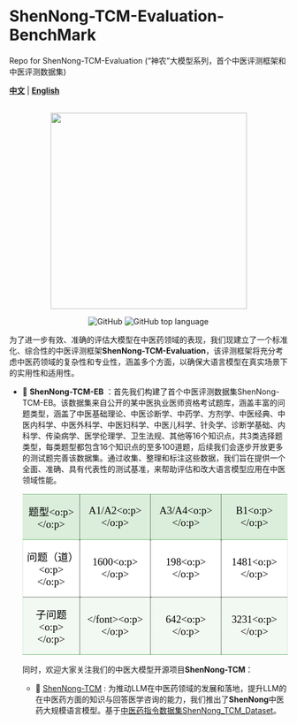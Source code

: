 # ShenNong-TCM-Evaluation-BenchMark
Repo for ShenNong-TCM-Evaluation (“神农”大模型系列，首个中医评测框架和中医评测数据集)

[**中文**](./README.md) | [**English**](./README.md)

<p align="center">
    <br>
    <img src="https://github.com/michael-wzhu/ShenNong-TCM-LLM/blob/main/pics/ShenNong-TCM_banner.png" width="355"/>
    <br>
</p>
<p align="center">
    <img alt="GitHub" src="https://img.shields.io/github/license/ymcui/Chinese-LLaMA-Alpaca.svg?color=blue&style=flat-square">
    <img alt="GitHub top language" src="https://img.shields.io/github/languages/top/ymcui/Chinese-LLaMA-Alpaca">
</p>

为了进一步有效、准确的评估大模型在中医药领域的表现，我们现建立了一个标准化、综合性的中医评测框架**ShenNong-TCM-Evaluation**，该评测框架将充分考虑中医药领域的复杂性和专业性，涵盖多个方面，以确保大语言模型在真实场景下的实用性和适用性。

- 🚀 **ShenNong-TCM-EB** ：首先我们构建了首个中医评测数据集ShenNong-TCM-EB。该数据集来自公开的某中医执业医师资格考试题库，涵盖丰富的问题类型，涵盖了中医基础理论、中医诊断学、中药学、方剂学、中医经典、中医内科学、中医外科学、中医妇科学、中医儿科学、针灸学、诊断学基础、内科学、传染病学、医学伦理学、卫生法规、其他等16个知识点，共3类选择题类型，每类题型都包含16个知识点的至多100道题，后续我们会逐步开放更多的测试题完善该数据集。通过收集、整理和标注这些数据，我们旨在提供一个全面、准确、具有代表性的测试基准，来帮助评估和改大语言模型应用在中医领域性能。
  
  <table class=MsoTableGrid  border=1  cellspacing=0  style="border-collapse:collapse;border:none;mso-border-left-alt:0.5000pt solid windowtext;
mso-border-top-alt:0.5000pt solid windowtext;mso-border-right-alt:0.5000pt solid windowtext;mso-border-bottom-alt:0.5000pt solid windowtext;
mso-border-insideh:0.5000pt solid windowtext;mso-border-insidev:0.5000pt solid windowtext;mso-padding-alt:0.0000pt 5.4000pt 0.0000pt 5.4000pt ;" ><tr><td width=142  valign=center  style="width:106.5000pt;padding:0.0000pt 5.4000pt 0.0000pt 5.4000pt ;border-left:1.0000pt solid rgb(219,238,219);
mso-border-left-alt:0.5000pt solid rgb(219,238,219);border-right:1.0000pt dotted windowtext;mso-border-right-alt:0.5000pt dotted windowtext;
border-top:1.0000pt solid rgb(118,190,118);mso-border-top-alt:0.5000pt solid rgb(118,190,118);border-bottom:1.0000pt solid rgb(118,190,118);
mso-border-bottom-alt:0.5000pt solid rgb(118,190,118);background:rgb(219,238,219);" ><p class=MsoNormal  align=center  style="text-align:center;" ><span style="font-family:宋体;mso-ascii-font-family:Calibri;mso-hansi-font-family:Calibri;
mso-bidi-font-family:'Times New Roman';color:rgb(0,0,0);font-size:14.0000pt;
mso-font-kerning:1.0000pt;" ><font face="宋体" >题型</font></span><span style="font-family:宋体;mso-ascii-font-family:Calibri;mso-hansi-font-family:Calibri;
mso-bidi-font-family:'Times New Roman';color:rgb(0,0,0);font-size:14.0000pt;
mso-font-kerning:1.0000pt;" ><o:p></o:p></span></p></td><td width=142  valign=center  style="width:106.5000pt;padding:0.0000pt 5.4000pt 0.0000pt 5.4000pt ;border-left:none;
mso-border-left-alt:none;border-right:1.0000pt dotted windowtext;mso-border-right-alt:0.5000pt dotted windowtext;
border-top:1.0000pt solid rgb(118,190,118);mso-border-top-alt:0.5000pt solid rgb(118,190,118);border-bottom:1.0000pt solid rgb(118,190,118);
mso-border-bottom-alt:0.5000pt solid rgb(118,190,118);background:rgb(219,238,219);" ><p class=MsoNormal  align=center  style="text-align:center;" ><span style="font-family:宋体;mso-ascii-font-family:Calibri;mso-hansi-font-family:Calibri;
mso-bidi-font-family:'Times New Roman';color:rgb(0,0,0);font-size:14.0000pt;
mso-font-kerning:1.0000pt;" ><font face="Calibri" >A1/A2</font></span><span style="font-family:Calibri;mso-fareast-font-family:宋体;mso-bidi-font-family:'Times New Roman';
color:rgb(0,0,0);font-size:14.0000pt;mso-font-kerning:1.0000pt;" ><o:p></o:p></span></p></td><td width=142  valign=center  style="width:106.5500pt;padding:0.0000pt 5.4000pt 0.0000pt 5.4000pt ;border-left:none;
mso-border-left-alt:none;border-right:1.0000pt dotted windowtext;mso-border-right-alt:0.5000pt dotted windowtext;
border-top:1.0000pt solid rgb(118,190,118);mso-border-top-alt:0.5000pt solid rgb(118,190,118);border-bottom:1.0000pt solid rgb(118,190,118);
mso-border-bottom-alt:0.5000pt solid rgb(118,190,118);background:rgb(219,238,219);" ><p class=MsoNormal  align=center  style="text-align:center;" ><span style="font-family:宋体;mso-ascii-font-family:Calibri;mso-hansi-font-family:Calibri;
mso-bidi-font-family:'Times New Roman';color:rgb(0,0,0);font-size:14.0000pt;
mso-font-kerning:1.0000pt;" ><font face="Calibri" >A3/A4</font></span><span style="font-family:Calibri;mso-fareast-font-family:宋体;mso-bidi-font-family:'Times New Roman';
color:rgb(0,0,0);font-size:14.0000pt;mso-font-kerning:1.0000pt;" ><o:p></o:p></span></p></td><td width=142  valign=center  style="width:106.5500pt;padding:0.0000pt 5.4000pt 0.0000pt 5.4000pt ;border-left:none;
mso-border-left-alt:none;border-right:1.0000pt solid rgb(219,238,219);mso-border-right-alt:0.5000pt solid rgb(219,238,219);
border-top:1.0000pt solid rgb(118,190,118);mso-border-top-alt:0.5000pt solid rgb(118,190,118);border-bottom:1.0000pt solid rgb(118,190,118);
mso-border-bottom-alt:0.5000pt solid rgb(118,190,118);background:rgb(219,238,219);" ><p class=MsoNormal  align=center  style="text-align:center;" ><span style="font-family:宋体;mso-ascii-font-family:Calibri;mso-hansi-font-family:Calibri;
mso-bidi-font-family:'Times New Roman';color:rgb(0,0,0);font-size:14.0000pt;
mso-font-kerning:1.0000pt;" ><font face="Calibri" >B1</font></span><span style="font-family:Calibri;mso-fareast-font-family:宋体;mso-bidi-font-family:'Times New Roman';
color:rgb(0,0,0);font-size:14.0000pt;mso-font-kerning:1.0000pt;" ><o:p></o:p></span></p></td></tr><tr><td width=142  valign=center  style="width:106.5000pt;padding:0.0000pt 5.4000pt 0.0000pt 5.4000pt ;border-left:1.0000pt solid rgb(219,238,219);
mso-border-left-alt:0.5000pt solid rgb(219,238,219);border-right:1.0000pt dotted windowtext;mso-border-right-alt:0.5000pt dotted windowtext;
border-top:none;mso-border-top-alt:0.5000pt solid rgb(118,190,118);border-bottom:1.0000pt dotted windowtext;
mso-border-bottom-alt:0.5000pt dotted windowtext;background:rgb(255,255,255);" ><p class=MsoNormal  align=center  style="text-align:center;" ><span style="font-family:宋体;mso-ascii-font-family:Calibri;mso-hansi-font-family:Calibri;
mso-bidi-font-family:'Times New Roman';color:rgb(0,0,0);font-size:14.0000pt;
mso-font-kerning:1.0000pt;" ><font face="宋体" >问题（道）</font></span><span style="font-family:Calibri;mso-fareast-font-family:宋体;mso-bidi-font-family:'Times New Roman';
color:rgb(0,0,0);font-size:14.0000pt;mso-font-kerning:1.0000pt;" ><o:p></o:p></span></p></td><td width=142  valign=center  style="width:106.5000pt;padding:0.0000pt 5.4000pt 0.0000pt 5.4000pt ;border-left:none;
mso-border-left-alt:none;border-right:1.0000pt dotted windowtext;mso-border-right-alt:0.5000pt dotted windowtext;
border-top:none;mso-border-top-alt:0.5000pt solid rgb(118,190,118);border-bottom:1.0000pt dotted windowtext;
mso-border-bottom-alt:0.5000pt dotted windowtext;background:rgb(255,255,255);" ><p class=MsoNormal  align=center  style="text-align:center;" ><span style="font-family:宋体;mso-ascii-font-family:Calibri;mso-hansi-font-family:Calibri;
mso-bidi-font-family:'Times New Roman';color:rgb(0,0,0);font-size:14.0000pt;
mso-font-kerning:1.0000pt;" ><font face="Calibri" >1600</font></span><span style="font-family:Calibri;mso-fareast-font-family:宋体;mso-bidi-font-family:'Times New Roman';
color:rgb(0,0,0);font-size:14.0000pt;mso-font-kerning:1.0000pt;" ><o:p></o:p></span></p></td><td width=142  valign=center  style="width:106.5500pt;padding:0.0000pt 5.4000pt 0.0000pt 5.4000pt ;border-left:none;
mso-border-left-alt:none;border-right:1.0000pt dotted windowtext;mso-border-right-alt:0.5000pt dotted windowtext;
border-top:none;mso-border-top-alt:0.5000pt solid rgb(118,190,118);border-bottom:1.0000pt dotted windowtext;
mso-border-bottom-alt:0.5000pt dotted windowtext;background:rgb(255,255,255);" ><p class=MsoNormal  align=center  style="text-align:center;" ><span style="font-family:宋体;mso-ascii-font-family:Calibri;mso-hansi-font-family:Calibri;
mso-bidi-font-family:'Times New Roman';color:rgb(0,0,0);font-size:14.0000pt;
mso-font-kerning:1.0000pt;" ><font face="Calibri" >198</font></span><span style="font-family:Calibri;mso-fareast-font-family:宋体;mso-bidi-font-family:'Times New Roman';
color:rgb(0,0,0);font-size:14.0000pt;mso-font-kerning:1.0000pt;" ><o:p></o:p></span></p></td><td width=142  valign=center  style="width:106.5500pt;padding:0.0000pt 5.4000pt 0.0000pt 5.4000pt ;border-left:none;
mso-border-left-alt:none;border-right:1.0000pt solid rgb(219,238,219);mso-border-right-alt:0.5000pt solid rgb(219,238,219);
border-top:none;mso-border-top-alt:0.5000pt solid rgb(118,190,118);border-bottom:1.0000pt dotted windowtext;
mso-border-bottom-alt:0.5000pt dotted windowtext;background:rgb(255,255,255);" ><p class=MsoNormal  align=center  style="text-align:center;" ><span style="font-family:宋体;mso-ascii-font-family:Calibri;mso-hansi-font-family:Calibri;
mso-bidi-font-family:'Times New Roman';color:rgb(0,0,0);font-size:14.0000pt;
mso-font-kerning:1.0000pt;" ><font face="Calibri" >1481</font></span><span style="font-family:Calibri;mso-fareast-font-family:宋体;mso-bidi-font-family:'Times New Roman';
color:rgb(0,0,0);font-size:14.0000pt;mso-font-kerning:1.0000pt;" ><o:p></o:p></span></p></td></tr><tr><td width=142  valign=center  style="width:106.5000pt;padding:0.0000pt 5.4000pt 0.0000pt 5.4000pt ;border-left:1.0000pt solid rgb(219,238,219);
mso-border-left-alt:0.5000pt solid rgb(219,238,219);border-right:1.0000pt dotted windowtext;mso-border-right-alt:0.5000pt dotted windowtext;
border-top:none;mso-border-top-alt:0.5000pt dotted windowtext;border-bottom:1.0000pt solid rgb(118,190,118);
mso-border-bottom-alt:0.5000pt solid rgb(118,190,118);background:rgb(242,249,242);" ><p class=MsoNormal  align=center  style="text-align:center;" ><span style="font-family:宋体;mso-ascii-font-family:Calibri;mso-hansi-font-family:Calibri;
mso-bidi-font-family:'Times New Roman';color:rgb(0,0,0);font-size:14.0000pt;
mso-font-kerning:1.0000pt;" ><font face="宋体" >子问题</font></span><span style="font-family:Calibri;mso-fareast-font-family:宋体;mso-bidi-font-family:'Times New Roman';
color:rgb(0,0,0);font-size:14.0000pt;mso-font-kerning:1.0000pt;" ><o:p></o:p></span></p></td><td width=142  valign=center  style="width:106.5000pt;padding:0.0000pt 5.4000pt 0.0000pt 5.4000pt ;border-left:none;
mso-border-left-alt:none;border-right:1.0000pt dotted windowtext;mso-border-right-alt:0.5000pt dotted windowtext;
border-top:none;mso-border-top-alt:0.5000pt dotted windowtext;border-bottom:1.0000pt solid rgb(118,190,118);
mso-border-bottom-alt:0.5000pt solid rgb(118,190,118);background:rgb(242,249,242);" ><p class=MsoNormal  align=center  style="text-align:center;" ><span style="font-family:宋体;mso-ascii-font-family:Calibri;mso-hansi-font-family:Calibri;
mso-bidi-font-family:'Times New Roman';color:rgb(0,0,0);font-size:14.0000pt;
mso-font-kerning:1.0000pt;" ><font face="Calibri" >\</font></span><span style="font-family:Calibri;mso-fareast-font-family:宋体;mso-bidi-font-family:'Times New Roman';
color:rgb(0,0,0);font-size:14.0000pt;mso-font-kerning:1.0000pt;" ><o:p></o:p></span></p></td><td width=142  valign=center  style="width:106.5500pt;padding:0.0000pt 5.4000pt 0.0000pt 5.4000pt ;border-left:none;
mso-border-left-alt:none;border-right:1.0000pt dotted windowtext;mso-border-right-alt:0.5000pt dotted windowtext;
border-top:none;mso-border-top-alt:0.5000pt dotted windowtext;border-bottom:1.0000pt solid rgb(118,190,118);
mso-border-bottom-alt:0.5000pt solid rgb(118,190,118);background:rgb(242,249,242);" ><p class=MsoNormal  align=center  style="text-align:center;" ><span style="font-family:宋体;mso-ascii-font-family:Calibri;mso-hansi-font-family:Calibri;
mso-bidi-font-family:'Times New Roman';color:rgb(0,0,0);font-size:14.0000pt;
mso-font-kerning:1.0000pt;" ><font face="Calibri" >642</font></span><span style="font-family:宋体;mso-ascii-font-family:Calibri;mso-hansi-font-family:Calibri;
mso-bidi-font-family:'Times New Roman';color:rgb(0,0,0);font-size:14.0000pt;
mso-font-kerning:1.0000pt;" ><o:p></o:p></span></p></td><td width=142  valign=center  style="width:106.5500pt;padding:0.0000pt 5.4000pt 0.0000pt 5.4000pt ;border-left:none;
mso-border-left-alt:none;border-right:1.0000pt solid rgb(219,238,219);mso-border-right-alt:0.5000pt solid rgb(219,238,219);
border-top:none;mso-border-top-alt:0.5000pt dotted windowtext;border-bottom:1.0000pt solid rgb(118,190,118);
mso-border-bottom-alt:0.5000pt solid rgb(118,190,118);background:rgb(242,249,242);" ><p class=MsoNormal  align=center  style="text-align:center;" ><span style="font-family:宋体;mso-ascii-font-family:Calibri;mso-hansi-font-family:Calibri;
mso-bidi-font-family:'Times New Roman';color:rgb(0,0,0);font-size:14.0000pt;
mso-font-kerning:1.0000pt;" ><font face="Calibri" >3231</font></span><span style="font-family:Calibri;mso-fareast-font-family:宋体;mso-bidi-font-family:'Times New Roman';
color:rgb(0,0,0);font-size:14.0000pt;mso-font-kerning:1.0000pt;" ><o:p></o:p></span></p></td></tr></table>

同时，欢迎大家关注我们的中医大模型开源项目**ShenNong-TCM**：
- 🚀 [ShenNong-TCM](https://github.com/michael-wzhu/ShenNong-TCM-LLM) : 为推动LLM在中医药领域的发展和落地，提升LLM的在中医药方面的知识与回答医学咨询的能力，我们推出了**ShenNong**中医药大规模语言模型。基于[中医药指令数据集ShenNong_TCM_Dataset](https://huggingface.co/datasets/michaelwzhu/ShenNong_TCM_Dataset)。

